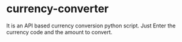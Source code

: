 # currency-converter
It is an API based currency conversion python script. Just Enter the currency code and the amount to convert.

